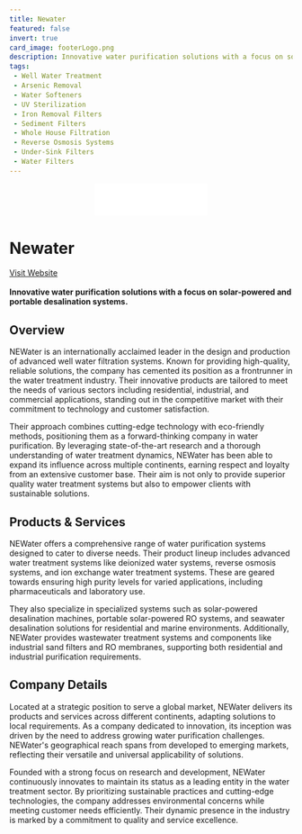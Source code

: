 ```yaml
---
title: Newater
featured: false
invert: true
card_image: footerLogo.png
description: Innovative water purification solutions with a focus on solar-powered and portable desalination systems.
tags: 
 - Well Water Treatment
 - Arsenic Removal
 - Water Softeners
 - UV Sterilization
 - Iron Removal Filters
 - Sediment Filters
 - Whole House Filtration
 - Reverse Osmosis Systems
 - Under-Sink Filters
 - Water Filters
---
```


<div align="center">
<a href="https://www.newater.com/well-water-filtration-systems/">
<img src="footerLogo.png" alt="Logo" style="min-width: 200px; max-width: 600px; height: auto;" class="invert">
</a>
</div>

# Newater
<a href="https://www.newater.com/well-water-filtration-systems/">Visit Website</a>
<br>
<br>
**Innovative water purification solutions with a focus on solar-powered and portable desalination systems.**

## Overview
NEWater is an internationally acclaimed leader in the design and production of advanced well water filtration systems. Known for providing high-quality, reliable solutions, the company has cemented its position as a frontrunner in the water treatment industry. Their innovative products are tailored to meet the needs of various sectors including residential, industrial, and commercial applications, standing out in the competitive market with their commitment to technology and customer satisfaction.

Their approach combines cutting-edge technology with eco-friendly methods, positioning them as a forward-thinking company in water purification. By leveraging state-of-the-art research and a thorough understanding of water treatment dynamics, NEWater has been able to expand its influence across multiple continents, earning respect and loyalty from an extensive customer base. Their aim is not only to provide superior quality water treatment systems but also to empower clients with sustainable solutions.
## Products & Services 
NEWater offers a comprehensive range of water purification systems designed to cater to diverse needs. Their product lineup includes advanced water treatment systems like deionized water systems, reverse osmosis systems, and ion exchange water treatment systems. These are geared towards ensuring high purity levels for varied applications, including pharmaceuticals and laboratory use.

They also specialize in specialized systems such as solar-powered desalination machines, portable solar-powered RO systems, and seawater desalination solutions for residential and marine environments. Additionally, NEWater provides wastewater treatment systems and components like industrial sand filters and RO membranes, supporting both residential and industrial purification requirements.
## Company Details 
Located at a strategic position to serve a global market, NEWater delivers its products and services across different continents, adapting solutions to local requirements. As a company dedicated to innovation, its inception was driven by the need to address growing water purification challenges. NEWater's geographical reach spans from developed to emerging markets, reflecting their versatile and universal applicability of solutions.

Founded with a strong focus on research and development, NEWater continuously innovates to maintain its status as a leading entity in the water treatment sector. By prioritizing sustainable practices and cutting-edge technologies, the company addresses environmental concerns while meeting customer needs efficiently. Their dynamic presence in the industry is marked by a commitment to quality and service excellence.

